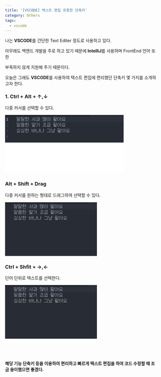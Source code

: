 ```yaml
---
title: '[VSCODE] 텍스트 편집 유용한 단축키'
category: Others
tags:
  - vscode
---
```


나는 **VSCODE**를 간단한 Text Editer 정도로 사용하고 있다.

아무래도 백엔드 개발을 주로 하고 있기 때문에 **IntelliJ**를 사용하며 FrontEnd 언어 또한

부족하지 않게 지원해 주기 때문이다.

오늘은 그래도 **VSCODE**를 사용하여 텍스트 편집에 편리했던 단축키 몇 가지를 소개하고자 한다.

### 1. Ctrl + Alt + ↑,↓

다중 커서를 선택할 수 있다.

![gif1](/assets/images/post/2021-03-12-vscode-favorite-key-gif1.gif)

### Alt + Shift + Drag

다중 커서를 원하는 형태로 드래그하여 선택할 수 있다.

![gif1](/assets/images/post/2021-03-12-vscode-favorite-key-gif2.gif)

### Ctrl + Shfit + →,←

단어 단위로 텍스트를 선택한다.

![gif1](/assets/images/post/2021-03-12-vscode-favorite-key-gif3.gif)

<br>
<br>

#### 해당 기능 단축키 등을 이용하여 편리하고 빠르게 텍스트 편집을 하여 코드 수정할 때 조금 용이했으면 좋겠다.

